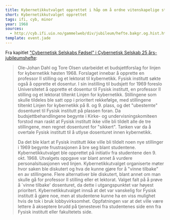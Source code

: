 ```yaml
---
title: Kybernetikkutvalget opprettet i håp om å ordne vitenskapelige stillinger for kybernetikk-linjen
short: Kybernetikkutvalget opprettet
tags: ifi, cyb, minor
year: 1968
sources:
  - http://cyb.ifi.uio.no/gammelweb/div/jubileum/hefte.bakgr.og.hist.html Cybernetisk Selskab 25 års-jubileumshefte - Cybernetisk Selskabs Fødsel
template: event.jade
---
```


Fra kapitlet ["Cybernetisk Selskabs Fødsel" i Cybernetisk Selskab 25 års-jubileumshefte](http://cyb.ifi.uio.no/gammelweb/div/jubileum/hefte.bakgr.og.hist.html):

> Ole-Johan Dahl og Tore Olsen utarbeidet et budsjettforslag for linjen for kybernetikk høsten 1968. Forslaget innebar å opprette en professor II stilling og et lektorat til kybernetikk. Fysisk institutt søkte også å opprette et dosentur. I sin instilling til budsjett for 1969 foreslo Universitetet å opprette et dosentur til Fysisk institutt, en professor II stilling og et lektorat tiltenkt Linjen for kybernetikk. Stillingene som skulle tildeles ble satt opp i prioritert rekkefølge, med stillingene tiltenkt Linjen for kybernetikk på 8. og 9. plass, og det "ubestemte" dosenturet til Fysisk institutt på plassen foran. Da budsjettbehandlingene begynte i Kirke- og undervisningskomiteen forstod man raskt at Fysisk institutt ikke ville bli tildelt alle de tre stillingene, men regnet dosenturet for "sikkert". Tanken var da å overtale Fysisk institutt til å utlyse dosenturet innen kybernetikk.
>
> Da det ble klart at Fysisk institutt ikke ville bli tildelt noen nye stillinger i 1969 begynte frustrasjonen å bre seg blant studentene. Kybernetikkutvalget ble opprettet på initiativ fra studentene den 9. okt. 1968. Utvalgets oppgave var blant annet å vurdere personalsituasjonen ved linjen. Kybernetikkutvalget organiserte møter hvor saken ble diskutert og hva de kunne gjøre for å "vinne tilbake" en av stillingene. Flere alternativer ble diskutert, blant annet om man skulle gå for professor II stilling eller et lektorat. Valget falt på å prøve å `vinne tilbake' dosenturet, da dette i utgangspunktet var høyest prioritert. Kybernetikkutvalget innså at det var vanskelig for Fysisk institutt å gjøre noe, men at studentene kunne ha en viss mulighet hvis de tok i bruk lobbyvirksomhet. Oppfatningen var at det ville være lettere å akseptere brudd på tjenestevei fra studentenes side enn fra Fysisk institutt eller fakultetets side.
